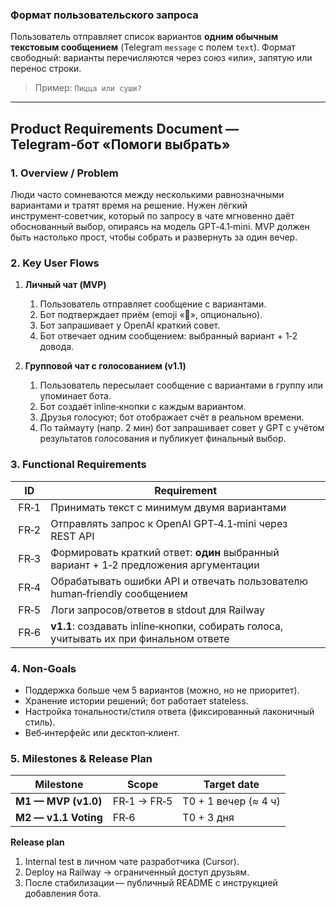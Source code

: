### Формат пользовательского запроса

Пользователь отправляет список вариантов **одним обычным текстовым сообщением** (Telegram `message` с полем `text`). Формат свободный: варианты перечисляются через союз «или», запятую или перенос строки.

> Пример: `Пицца или суши?`

---

## Product Requirements Document — Telegram‑бот «Помоги выбрать»

### 1. Overview / Problem

Люди часто сомневаются между несколькими равнозначными вариантами и тратят время на решение. Нужен лёгкий инструмент‑советчик, который по запросу в чате мгновенно даёт обоснованный выбор, опираясь на модель GPT‑4.1‑mini. MVP должен быть настолько прост, чтобы собрать и развернуть за один вечер.

### 2. Key User Flows

1. **Личный чат (MVP)**

   1. Пользователь отправляет сообщение с вариантами.
   2. Бот подтверждает приём (emoji «🤔», опционально).
   3. Бот запрашивает у OpenAI краткий совет.
   4. Бот отвечает одним сообщением: выбранный вариант + 1‑2 довода.

2. **Групповой чат c голосованием (v1.1)**

   1. Пользователь пересылает сообщение с вариантами в группу или упоминает бота.
   2. Бот создаёт inline‑кнопки с каждым вариантом.
   3. Друзья голосуют; бот отображает счёт в реальном времени.
   4. По таймауту (напр. 2 мин) бот запрашивает совет у GPT с учётом результатов голосования и публикует финальный выбор.

### 3. Functional Requirements

|  ID   | Requirement                                                                           |
| ----- | ------------------------------------------------------------------------------------- |
|  FR‑1 | Принимать текст с минимум двумя вариантами                                            |
|  FR‑2 | Отправлять запрос к OpenAI GPT‑4.1‑mini через REST API                                |
|  FR‑3 | Формировать краткий ответ: **один** выбранный вариант + 1‑2 предложения аргументации  |
|  FR‑4 | Обрабатывать ошибки API и отвечать пользователю human‑friendly сообщением             |
|  FR‑5 | Логи запросов/ответов в stdout для Railway                                            |
|  FR‑6 | **v1.1**: создавать inline‑кнопки, собирать голоса, учитывать их при финальном ответе |

### 4. Non‑Goals

* Поддержка больше чем 5 вариантов (можно, но не приоритет).
* Хранение истории решений; бот работает stateless.
* Настройка тональности/стиля ответа (фиксированный лаконичный стиль).
* Веб‑интерфейс или десктоп‑клиент.

### 5. Milestones & Release Plan

| Milestone            | Scope       | Target date          |
| -------------------- | ----------- | -------------------- |
| **M1 — MVP (v1.0)**  | FR‑1 → FR‑5 | T0 + 1 вечер (≈ 4 ч) |
| **M2 — v1.1 Voting** | FR‑6        | T0 + 3 дня           |

**Release plan**

1. Internal test в личном чате разработчика (Cursor).
2. Deploy на Railway → ограниченный доступ друзьям.
3. После стабилизации — публичный README с инструкцией добавления бота.

